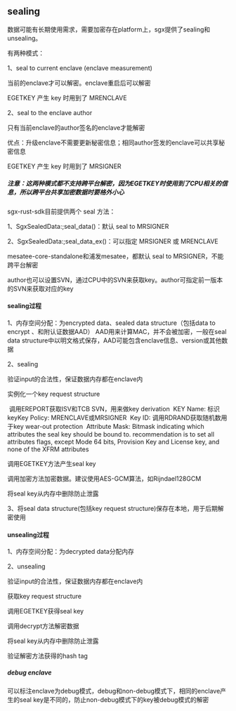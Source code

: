 ## sealing

数据可能有长期使用需求，需要加密存在platform上，sgx提供了sealing和unsealing。

有两种模式：

1、seal to current enclave (enclave measurement)

当前的enclave才可以解密。enclave重启后可以解密

EGETKEY 产生 key 时用到了 MRENCLAVE

2、seal to the enclave author

只有当前enclave的author签名的enclave才能解密

优点：升级enclave不需要更新秘密信息；相同author签发的enclave可以共享秘密信息

EGETKEY 产生 key 时用到了 MRSIGNER

##### 注意：这两种模式都不支持跨平台解密，因为EGETKEY时使用到了CPU相关的信息，所以跨平台共享加密数据时要格外小心



sgx-rust-sdk目前提供两个 seal 方法：

1、SgxSealedData:;seal_data()：默认 seal to MRSIGNER

2、SgxSealedData:;seal_data_ex()：可以指定 MRSIGNER 或 MRENCLAVE

mesatee-core-standalone和浦发mesatee，都默认 seal to MRSIGNER，不能跨平台解密



author也可以设置SVN，通过CPU中的SVN来获取key。author可指定前一版本的SVN来获取对应的key



#### sealing过程

1、内存空间分配：为encrypted data、sealed data structure（包括data to encrypt 、和附认证数据AAD）
AAD用来计算MAC，并不会被加密，一般在seal data structure中以明文格式保存，AAD可能包含enclave信息、version或其他数据

2、sealing

验证input的合法性，保证数据内存都在enclave内

实例化一个key request structure

​	调用EREPORT获取ISV和TCB SVN，用来做key derivation
​	KEY Name: 标识key
​	Key Policy: MRENCLAVE或MRSIGNER
​	Key ID: 调用RDRAND获取随机数用于key wear-out protection
​	Attribute Mask: Bitmask indicating which attributes the seal key should be bound to. recommendation is to set all attributes flags, except Mode 64 bits, Provision Key and License key, and none of the XFRM attributes

调用EGETKEY方法产生seal key

调用加密方法加密数据。建议使用AES-GCM算法，如Rijndael128GCM

将seal key从内存中删除防止泄露

3、将seal data structure(包括key request structure)保存在本地，用于后期解密使用



#### unsealing过程

1、内存空间分配：为decrypted data分配内存

2、unsealing

验证input的合法性，保证数据内存都在enclave内

获取key request structure

调用EGETKEY获得seal key

调用decrypt方法解密数据

将seal key从内存中删除防止泄露

验证解密方法获得的hash tag



##### debug enclave

可以标注enclave为debug模式，debug和non-debug模式下，相同的enclave产生的seal key是不同的，防止non-debug模式下的key被debug模式的解密

